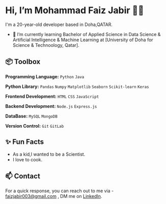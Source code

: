 #  Hi, I’m Mohammad Faiz Jabir 👋🏽  

I'm a 20-year-old developer based in Doha,QATAR.

- 🌱 I’m currently learning Bachelor of Applied Science in Data Science & Artificial Intelligence & Machine Learning at [University of Doha for Science & Technoology, Qatar].

  
## 📦 Toolbox

**Programming Language:** `Python` `Java` 
 
**Python Library:** `Pandas` `Numpy` `Matplotlib` `Seaborn` `Scikit-learn` `Keras`  

**Frontend Development:** `HTML` `CSS` `JavaScript` 

**Backend Development:** `Node.js` `Express.js` 

**DataBase:** `MySQL` `MongoDB` 

**Version Control:** `Git` `GitLab` 


## ✨ Fun Facts

- As a kid,I wanted to be a Scientist.
- I love to cook.


## 📫 Contact

For a quick response, you can reach out to me via - faizjabir003@gmail.com , DM me on [LinkedIn](https://www.linkedin.com/in/mohammad-faiz-jabir/). 
 




